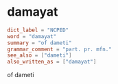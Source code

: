 # damayat

``` toml
dict_label = "NCPED"
word = "damayat"
summary = "of dameti"
grammar_comment = "part. pr. mfn."
see_also = ["dameti"]
also_written_as = ["damayat"]
```

of dameti

